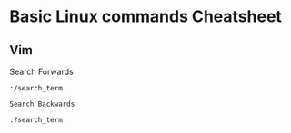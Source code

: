# Basic Linux commands Cheatsheet

## Vim

Search Forwards
```
:/search_term

Search Backwards

:?search_term

